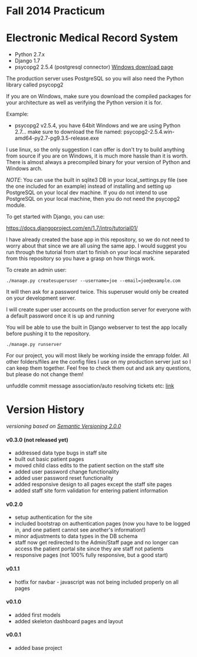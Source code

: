 Fall 2014 Practicum
===================

# Electronic Medical Record System

* Python 2.7.x
* Django 1.7
* psycopg2 2.5.4 (postgresql connector) [Windows download page](http://www.stickpeople.com/projects/python/win-psycopg/ "psycopg2-windows")

The production server uses PostgreSQL so you will also need the Python library called psycopg2

If you are on Windows, make sure you download the compiled packages for your architecture as well as verifying the Python version it is for.

Example:

* psycopg2 v2.5.4, you have 64bit Windows and we are using Python 2.7... make sure to download the file named: psycopg2-2.5.4.win-amd64-py2.7-pg9.3.5-release.exe

I use linux, so the only suggestion I can offer is don't try to build anything from source if you are on Windows, it is much more hassle than it is worth.  There is almost always a precompiled binary for your version of Python and Windows arch.

_NOTE_: You can use the built in sqlite3 DB in your local_settings.py file (see the one included for an example) instead of installing and setting up PostgreSQL on your local dev machine.  If you do not intend to use PostgreSQL on your local machine, then you do not need the psycopg2 module.

To get started with Django, you can use:

https://docs.djangoproject.com/en/1.7/intro/tutorial01/

I have already created the base app in this repository, so we do not need to worry about that since we are all using the same app.
I would suggest you run through the tutorial from start to finish on your local machine separated from this repository so you have a grasp on how things work.

To create an admin user:

    ./manage.py createsuperuser --username=joe --email=joe@example.com

It will then ask for a password twice.  This superuser would only be created on your development server.

I will create super user accounts on the production server for everyone with a default password once it is up and running

You will be able to use the built in Django webserver to test the app locally before pushing it to the repository.

    ./manage.py runserver


For our project, you will most likely be working inside the emrapp folder.  All other folders/files are the config files I use on my production server just so I can keep them together.  Feel free to check them out and ask any questions, but please do not change them!

unfuddle commit message association/auto resolving tickets etc:
[link](http://unfuddle.com/support/docs/topics/powerful_commit_messages "powerful commit messages")


Version History
===============
_versioning based on [Semantic Versioning 2.0.0](http://semver.org/ "Semantic Versioning 2.0.0")_

#### v0.3.0 (not released yet)
- addressed data type bugs in staff site
- built out basic patient pages
- moved child class edits to the patient section on the staff site
- added user password change functionality
- added user password reset functionality
- added responsive design to all pages except the staff site pages
- added staff site form validation for entering patient information

#### v0.2.0
- setup authentication for the site
- included bootstrap on authentication pages (now you have to be logged in,
    and one patient cannot see another's information!)
- minor adjustments to data types in the DB schema
- staff now get redirected to the Admin/Staff page and no longer can access the
    patient portal site since they are staff not patients
- responsive pages (not 100% fully responsive, but a good start)

#### v0.1.1
- hotfix for navbar - javascript was not being included properly on all pages

#### v0.1.0
- added first models
- added skeleton dashboard pages and layout

#### v0.0.1
* added base project
